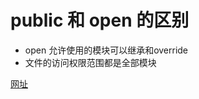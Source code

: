 # public 和 open 的区别

- open 允许使用的模块可以继承和override
- 文件的访问权限范围都是全部模块

[网址](https://www.jianshu.com/p/2e320f27afda)